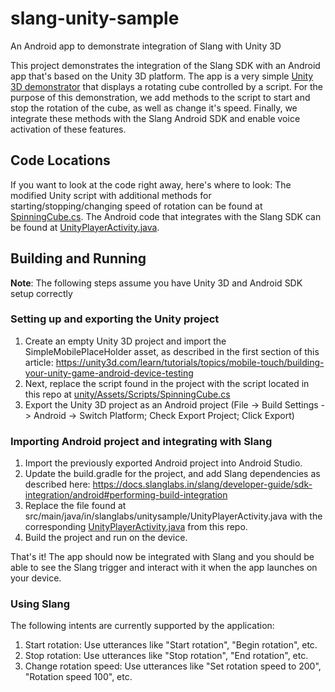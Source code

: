 # slang-unity-sample
An Android app to demonstrate integration of Slang with Unity 3D

This project demonstrates the integration of the Slang SDK with an Android app that's based on the Unity 3D platform. The app is a very simple [Unity 3D demonstrator](https://assetstore.unity.com/packages/essentials/tutorial-projects/simple-mobile-placeholder-62281) that displays a rotating cube controlled by a script. For the purpose of this demonstration, we add methods to the script to start and stop the rotation of the cube, as well as change it's speed. Finally, we integrate these methods with the Slang Android SDK and enable voice activation of these features.

## Code Locations
If you want to look at the code right away, here's where to look: The modified Unity script with additional methods for starting/stopping/changing speed of rotation can be found at [SpinningCube.cs](https://github.com/SlangLabs/slang-unity-sample/blob/master/unity/Assets/Scripts/SpinningCube.cs). The Android code that integrates with the Slang SDK can be found at [UnityPlayerActivity.java](https://github.com/SlangLabs/slang-unity-sample/blob/master/android/src/main/java/in/slanglabs/unitysample/UnityPlayerActivity.java).

## Building and Running
**Note**: The following steps assume you have Unity 3D and Android SDK setup correctly

### Setting up and exporting the Unity project
1. Create an empty Unity 3D project and import the SimpleMobilePlaceHolder asset, as described in the first section of this article: https://unity3d.com/learn/tutorials/topics/mobile-touch/building-your-unity-game-android-device-testing
2. Next, replace the script found in the project with the script located in this repo at [unity/Assets/Scripts/SpinningCube.cs](https://github.com/SlangLabs/slang-unity-sample/blob/master/unity/Assets/Scripts/SpinningCube.cs)
3. Export the Unity 3D project as an Android project (File -> Build Settings -> Android -> Switch Platform; Check Export Project; Click Export)

### Importing Android project and integrating with Slang
1. Import the previously exported Android project into Android Studio.
2. Update the build.gradle for the project, and add Slang dependencies as described here: https://docs.slanglabs.in/slang/developer-guide/sdk-integration/android#performing-build-integration
3. Replace the file found at src/main/java/in/slanglabs/unitysample/UnityPlayerActivity.java with the corresponding [UnityPlayerActivity.java](https://github.com/SlangLabs/slang-unity-sample/blob/master/android/src/main/java/in/slanglabs/unitysample/UnityPlayerActivity.java) from this repo.
4. Build the project and run on the device.

That's it! The app should now be integrated with Slang and you should be able to see the Slang trigger and interact with it when the app launches on your device.

### Using Slang
The following intents are currently supported by the application:
1. Start rotation: Use utterances like "Start rotation", "Begin rotation", etc.
2. Stop rotation: Use utterances like "Stop rotation", "End rotation", etc.
3. Change rotation speed: Use utterances like "Set rotation speed to 200", "Rotation speed 100", etc.
